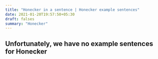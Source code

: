 ```yaml
---
title: "Honecker in a sentence | Honecker example sentences"
date: 2021-01-20T19:57:50+05:30
draft: falses
summary: "Honecker"
---
```

## Unfortunately, we have no example sentences for Honecker                 
